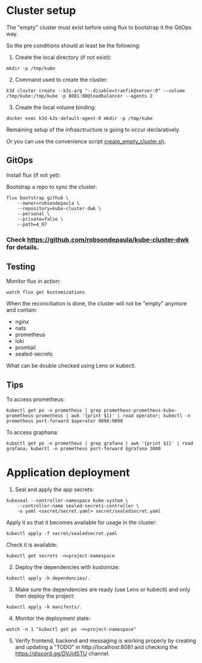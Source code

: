 # Cluster setup
The "empty" cluster must exist before using flux to bootstrap it the GitOps way.

So the pre conditions should at least be the following:
1. Create the local directory (if not exist):
```
mkdir -p /tmp/kube
```
2. Command used to create the cluster:
```
k3d cluster create --k3s-arg "--disable=traefik@server:0" --volume /tmp/kube:/tmp/kube -p 8081:80@loadbalancer --agents 2
```
3. Create the local volume binding:
```
docker exec k3d-k3s-default-agent-0 mkdir -p /tmp/kube
```
Remaining setup of the infrasctructure is going to occur declaratively.

*Or* you can use the convenience script [create_empty_cluster.sh](./create_empty_cluster.sh).

## GitOps
Install flux (if not yet):

Bootstrap a repo to sync the cluster:
```
flux bootstrap github \
    --owner=robsondepaula \
    --repository=kube-cluster-dwk \
    --personal \
    --private=false \
    --path=4_07 
```
### Check https://github.com/robsondepaula/kube-cluster-dwk for details.

## Testing
Monitor flux in action:
```
watch flux get kustomizations
```

When the reconciliation is done, the cluster will not be "empty" anymore and contain:
* nginx
* nats
* prometheus
* loki
* promtail
* sealed-secrets

What can be double checked using Lens or kubectl.

## Tips
To access prometheus:
```
kubectl get po -n prometheus | grep prometheus-prometheus-kube-prometheus-prometheus | awk '{print $1}' | read operator; kubectl -n prometheus port-forward $operator 9090:9090
```
To access graphana:
```
kubectl get po -n prometheus | grep grafana | awk '{print $1}' | read grafana; kubectl -n prometheus port-forward $grafana 3000
```

# Application deployment
1. Seal and apply the app secrets:
```
kubeseal --controller-namespace kube-system \
    --controller-name sealed-secrets-controller \
    -o yaml <secret/secret.yaml> secret/sealedsecret.yaml
```
Apply it so that it becomes available for usage in the cluster:
```
kubectl apply -f secret/sealedsecret.yaml
```
Check it is available:
```
kubectl get secrets -n=project-namespace
```
2. Deploy the dependencies with kustomize:
```
kubectl apply -k dependencies/.
```

3. Make sure the dependencies are ready (use Lens or kubectl) and only then deploy the project:
```
kubectl apply -k manifests/.
```

4. Monitor the deployment state:
```
watch -n 1 "kubectl get po -n=project-namespace"
```

5. Verify frontend, backend and messaging is working properly by creating and updating a "TODO" in http://localhost:8081 and checking the https://discord.gg/DVJjdSTU channel.